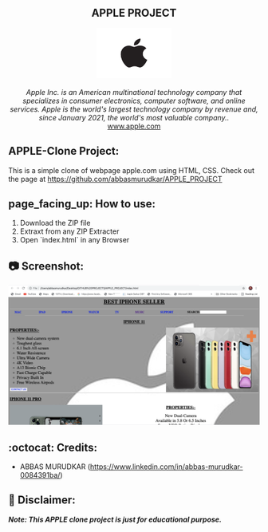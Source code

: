 <h2 align="center">APPLE PROJECT </h2>
<p align="center">
<img src="images/apple.png" alt="flipkart" height="100" width="150px" ><br><br>
<i>
Apple Inc. is an American multinational technology company that specializes in consumer electronics, computer software, and online services. Apple is the world's largest technology company by revenue and, since January 2021, the world's most valuable company..
</i><br>
<a href="https://www.apple.com">www.apple.com</a><br>
</p>
<h2>APPLE-Clone Project:</h2>

This is a simple clone of webpage apple.com using HTML, CSS. Check out the page at
https://github.com/abbasmurudkar/APPLE_PROJECT

<h2>page_facing_up: How to use:</h2>
<ol>
  <li>Download the ZIP file</li>
  <li>Extraxt from any ZIP Extracter</li>
  <li>Open `index.html` in any Browser</li>
  </ol>

## :camera: Screenshot:
<a href="https://www.github.com/abbasmurudkar">
  <img src="images/APPLESS.png">
  </a>

## :octocat: Credits:

- ABBAS MURUDKAR (https://www.linkedin.com/in/abbas-murudkar-0084391ba/)

## :memo: Disclaimer:

**_Note: This APPLE clone project is just for educational purpose._**

